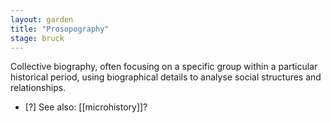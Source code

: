 ```yaml
---  
layout: garden
title: "Prosopography"
stage: bruck
---
```


Collective biography, often focusing on a specific group within a particular historical period, using biographical details to analyse social structures and relationships.

- [?] See also: [[microhistory]]?